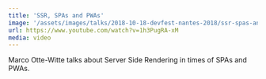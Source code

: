 ```yaml
---
title: 'SSR, SPAs and PWAs'
image: '/assets/images/talks/2018-10-18-devfest-nantes-2018/ssr-spas-and-pwas.png'
url: https://www.youtube.com/watch?v=1h3PugRA-xM
media: video
---
```


Marco Otte-Witte talks about Server Side Rendering in times of SPAs and PWAs.
